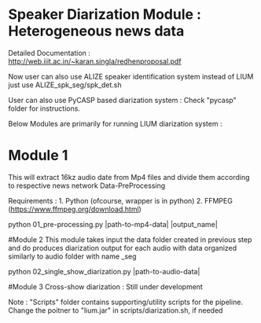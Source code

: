 # Speaker Diarization Module : Heterogeneous news data

Detailed Documentation : http://web.iiit.ac.in/~karan.singla/redhenproposal.pdf

Now user can also use ALIZE speaker identification system instead of LIUM 
just use ALIZE_spk_seg/spk_det.sh

User can also use PyCASP based diarization system :
Check "pycasp" folder for instructions.

Below Modules are primarily for running LIUM diarization system :

# Module 1
This will extract 16kz audio date from Mp4 files and divide them according to respective news network
Data-PreProcessing

Requirements :
     1. Python (ofcourse, wrapper is in python)
     2. FFMPEG (https://www.ffmpeg.org/download.html)

python 01_pre-processing.py |path-to-mp4-data| |output_name|

#Module 2
This module takes input the data folder created in previous step and do produces diarization output for each audio with data organized similarly to audio folder with name <inp>_seg

python 02_single_show_diarization.py |path-to-audio-data|

#Module 3
Cross-show diarization : Still under development

Note :
"Scripts" folder contains supporting/utility scripts for the pipeline.
Change the poitner to "lium.jar" in scripts/diarization.sh, if needed
